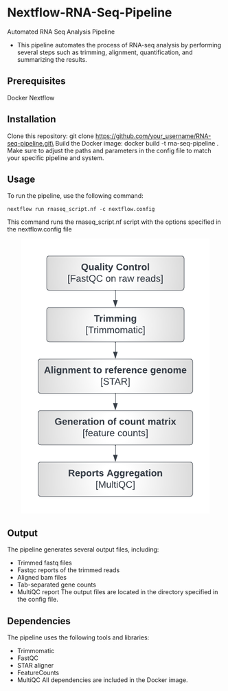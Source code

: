 # Nextflow-RNA-Seq-Pipeline
Automated RNA Seq Analysis Pipeline
- This pipeline automates the process of RNA-seq analysis by performing several steps such as trimming, alignment, quantification, and summarizing the results.


## Prerequisites
Docker
Nextflow

## Installation
Clone this repository: git clone https://github.com/your_username/RNA-seq-pipeline.git\ Build the Docker image: docker build -t rna-seq-pipeline .
Make sure to adjust the paths and parameters in the config file to match your specific pipeline and system.

## Usage
To run the pipeline, use the following command:
```
nextflow run rnaseq_script.nf -c nextflow.config
```
This command runs the rnaseq_script.nf script with the options specified in the nextflow.config file
<p align="center" width="100%">
    <img src="https://github.com/sitakaranpatel/Nextflow-RNA-Seq-Pipeline/blob/main/flowchart.png"> 
</p>

## Output
The pipeline generates several output files, including:

- Trimmed fastq files
- Fastqc reports of the trimmed reads
- Aligned bam files
- Tab-separated gene counts
- MultiQC report
The output files are located in the directory specified in the config file.

## Dependencies
The pipeline uses the following tools and libraries:

- Trimmomatic
- FastQC
- STAR aligner
- FeatureCounts
- MultiQC
All dependencies are included in the Docker image.
